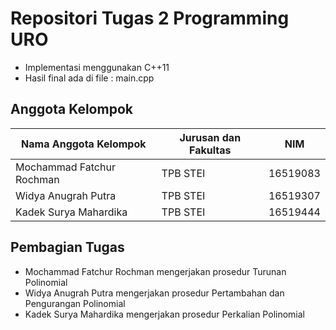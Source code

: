 # Repositori Tugas 2 Programming URO
   - Implementasi menggunakan C++11
   - Hasil final ada di file : main.cpp

## Anggota Kelompok
| Nama Anggota Kelompok     | Jurusan dan Fakultas | NIM      |
|---------------------------|----------------------|----------|
| Mochammad Fatchur Rochman | TPB STEI             | 16519083 |
| Widya Anugrah Putra       | TPB STEI             | 16519307 |
| Kadek Surya Mahardika     | TPB STEI             | 16519444 |

## Pembagian Tugas
  - Mochammad Fatchur Rochman mengerjakan prosedur Turunan Polinomial
  - Widya Anugrah Putra mengerjakan prosedur Pertambahan dan Pengurangan Polinomial
  - Kadek Surya Mahardika mengerjakan prosedur Perkalian Polinomial
